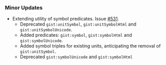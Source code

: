 ### Minor Updates

- Extending utility of symbol predicates. Issue [#531](https://github.com/semanticarts/gist/issues/531).
  - Deprecated `gist:unitSymbol`, `gist:unitSymbolHtml` and `gist:unitSymbolUnicode`. 
  - Added predicates: `gist:symbol`, `gist:symbolHtml` and `gist:symbolUnicode`.
  - Added symbol triples for existing units, anticipating the removal of `gist:unitSymbol`.
  - Deprecated `gist:symbolUnicode` and `gist:symbolHtml`